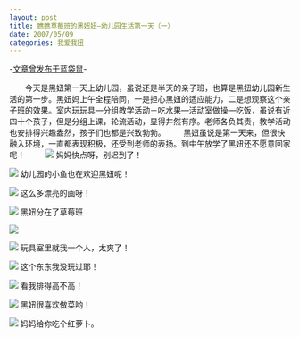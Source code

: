 ```yaml
---
layout: post
title: 瞧瞧草莓班的黑妞妞—幼儿园生活第一天（一）
date: 2007/05/09
categories: 我爱我妞
---
```


-[文章曾发布于蓝袋鼠](http://landaishu.hi2net.com/home/blog_read.asp?id=4175&blogid=29762)-



　　今天是黑妞第一天上幼儿园，虽说还是半天的亲子班，也算是黑妞幼儿园新生活的第一步。黑妞妈上午全程陪同，一是担心黑妞的适应能力，二是想观察这个亲子班的效果。室内玩玩具—分组教学活动－吃水果—活动室做操—吃饭，虽说有近四十个孩子，但是分组上课，轮流活动，显得井然有序。老师各负其责，教学活动也安排得兴趣盎然，孩子们也都是兴致勃勃。
　　黑妞虽说是第一天来，但很快融入环境，一直都表现积极，还受到老师的表扬。到中午放学了黑妞还不愿意回家呢！
　　
![](/heiniuniu_uploads/upload2007a/200759105540579.jpg)
妈妈快点呀，别迟到了！

![](/heiniuniu_uploads/upload2007a/200759105645201.jpg)
幼儿园的小鱼也在欢迎黑妞呢！

![](/heiniuniu_uploads/upload2007a/200759105852907.jpg)
这么多漂亮的画呀！

![](/heiniuniu_uploads/upload2007a/2007591134106.jpg)
黑妞分在了草莓班

![](/heiniuniu_uploads/)

![](/heiniuniu_uploads/upload2007a/20075911812458.jpg)
玩具室里就我一个人，太爽了！

![](/heiniuniu_uploads/upload2007a/20075911100902.jpg)
这个东东我没玩过耶！

![](/heiniuniu_uploads/upload2007a/200759111117407.jpg)
看我排得高不高！

![](/heiniuniu_uploads/upload2007a/200759111826393.jpg)
黑妞很喜欢做菜哟！

![](/heiniuniu_uploads/upload2007a/200759111955974.jpg)
妈妈给你吃个红萝卜。